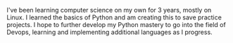 I've been learning computer science on my own for 3 years, mostly on Linux. I learned the basics of Python and am creating this to save practice projects. I hope to further develop my Python mastery to go into the field of Devops, learning and implementing additional languages as I progress.

<!---
thejardilak19/thejardilak19 is a ✨ special ✨ repository because its `README.md` (this file) appears on your GitHub profile.
You can click the Preview link to take a look at your changes.
--->
